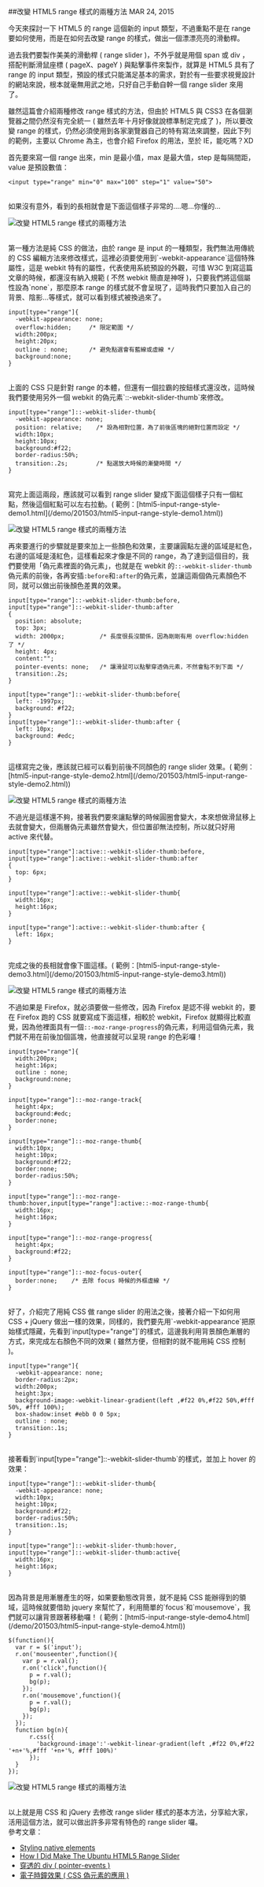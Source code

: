 <!-- @@master  = ../../_layout.html-->

<!-- @@block  =  jsBottom-->

<include src="../../_articles-js.html"></include>

<!-- @@close-->

<!-- @@block  =  css-->

<include src="../../_articles-css.html"></include>

<!-- @@close-->

<!-- @@block  =  articles-social-->

<include src="../../_articles-social.html"></include>

<!-- @@close-->

<!-- @@block  =  articles-footer-->

<include src="../../_articles.html"></include>

<!-- @@close-->

<!-- @@block  =  meta-->

<meta property="article:published_time" content="2015-03-24T22:25:00+01:00">

<meta name="keywords" content="html5,css3,range,input,slider">

<meta name="description" content="今天來探討一下 HTML5 的 range 這個新的 input 類型，不過重點不是在 range 要如何使用，而是在如何去改變 range 的樣式，做出一個漂漂亮亮的滑動桿，這篇會介紹兩種修改 range 樣式的方法，一種是純 CSS，一種是用 jquery 搭配 CSS 來製作。">

<meta itemprop="name" content="改變 HTML5 range 樣式的兩種方法 - OXXO.STUDIO">

<meta itemprop="image" content="http://www.oxxostudio.tw/img/articles/201503/20150324_1_01b.jpg">

<meta itemprop="description" content="今天來探討一下 HTML5 的 range 這個新的 input 類型，不過重點不是在 range 要如何使用，而是在如何去改變 range 的樣式，做出一個漂漂亮亮的滑動桿，這篇會介紹兩種修改 range 樣式的方法，一種是純 CSS，一種是用 jquery 搭配 CSS 來製作。">

<meta property="og:title" content="改變 HTML5 range 樣式的兩種方法 - OXXO.STUDIO">

<meta property="og:url" content="http://www.oxxostudio.tw/articles/201503/html5-input-range-style.html">

<meta property="og:image" content="http://www.oxxostudio.tw/img/articles/201503/20150324_1_01b.jpg">

<meta property="og:description" content="今天來探討一下 HTML5 的 range 這個新的 input 類型，不過重點不是在 range 要如何使用，而是在如何去改變 range 的樣式，做出一個漂漂亮亮的滑動桿，這篇會介紹兩種修改 range 樣式的方法，一種是純 CSS，一種是用 jquery 搭配 CSS 來製作。">

<title>改變 HTML5 range 樣式的兩種方法 - OXXO.STUDIO</title> 

<!-- @@close-->

<!-- @@block  =  articles-content--> 

##改變 HTML5 range 樣式的兩種方法  <span class="article-date" tag="css"><i></i>MAR 24, 2015</span>

今天來探討一下 HTML5 的 range 這個新的 input 類型，不過重點不是在 range 要如何使用，而是在如何去改變 range 的樣式，做出一個漂漂亮亮的滑動桿。

過去我們要製作美美的滑動桿 ( range slider )，不外乎就是用個 span 或 div ，搭配判斷滑鼠座標 ( pageX、pageY ) 與點擊事件來製作，就算是 HTML5 具有了 range 的 input 類型，預設的樣式只能滿足基本的需求，對於有一些要求視覺設計的網站來說，根本就毫無用武之地，只好自己手動自幹一個 range slider 來用了。

雖然這篇會介紹兩種修改 range 樣式的方法，但由於 HTML5 與 CSS3 在各個瀏覽器之間仍然沒有完全統一 ( 雖然去年十月好像就說標準制定完成了 )，所以要改變 range 的樣式，仍然必須使用到各家瀏覽器自己的特有寫法來調整，因此下列的範例，主要以 Chrome 為主，也會介紹 Firefox 的用法，至於 IE，能吃嗎？XD

首先要來寫一個 range 出來，min 是最小值，max 是最大值，step 是每隔間距，value 是預設數值：

 	<input type="range" min="0" max="100" step="1" value="50">

<br/>
如果沒有意外，看到的長相就會是下面這個樣子非常的....嗯...你懂的...

![改變 HTML5 range 樣式的兩種方法](/img/articles/201503/20150324_1_02.jpg)

<br/>
第一種方法是純 CSS 的做法，由於 range 是 input 的一種類型，我們無法用傳統的 CSS 編輯方法來修改樣式，這裡必須要使用到`-webkit-appearance`這個特殊屬性，這是 webkit 特有的屬性，代表使用系統預設的外觀，可惜 W3C 到寫這篇文章的時候，都還沒有納入規範 ( 不然 webkit 簡直是神呀 )，只要我們將這個屬性設為`none`，那麼原本 range 的樣式就不會呈現了，這時我們只要加入自己的背景、陰影...等樣式，就可以看到樣式被換過來了。

	input[type="range"]{
	  -webkit-appearance: none;
	  overflow:hidden;     /* 限定範圍 */
	  width:200px;
	  height:20px;
	  outline : none;      /* 避免點選會有藍線或虛線 */
	  background:none;
	}

<br/>
上面的 CSS 只是針對 range 的本體，但還有一個拉霸的按鈕樣式還沒改，這時候我們要使用另外一個 webkit 的偽元素`::-webkit-slider-thumb`來修改。

	input[type="range"]::-webkit-slider-thumb{
	  -webkit-appearance: none;
	  position: relative;    /* 設為相對位置，為了前後區塊的絕對位置而設定 */
	  width:10px;
	  height:10px;
	  background:#f22;
	  border-radius:50%;
	  transition:.2s;        /* 點選放大時候的漸變時間 */
	}

<br/>
 寫完上面這兩段，應該就可以看到 range slider 變成下面這個樣子只有一個紅點，然後這個紅點可以左右拉動。( 範例：[html5-input-range-style-demo1.html](/demo/201503/html5-input-range-style-demo1.html))

![改變 HTML5 range 樣式的兩種方法](/img/articles/201503/20150324_1_03.gif)

再來要進行的步驟就是要來加上一些顏色和效果，主要讓圓點左邊的區域是紅色，右邊的區域是淺紅色，這樣看起來才像是不同的 range，為了達到這個目的，我們要使用「偽元素裡面的偽元素」，也就是在 webkit 的`::-webkit-slider-thumb`偽元素的前後，各再安插`:before`和`:after`的偽元素，並讓這兩個偽元素顏色不同，就可以做出前後顏色差異的效果。

	input[type="range"]::-webkit-slider-thumb:before,
	input[type="range"]::-webkit-slider-thumb:after
	{
	  position: absolute;
	  top: 3px;
	  width: 2000px;          /* 長度很長沒關係，因為剛剛有用 overflow:hidden 了 */
	  height: 4px;
	  content:"";
	  pointer-events: none;   /* 讓滑鼠可以點擊穿透偽元素，不然會點不到下面 */
	  transition:.2s;
	}
	
	input[type="range"]::-webkit-slider-thumb:before{
	  left: -1997px;
	  background: #f22;
	}
	input[type="range"]::-webkit-slider-thumb:after {
	  left: 10px;
	  background: #edc;
	}

<br/>
這樣寫完之後，應該就已經可以看到前後不同顏色的 range slider 效果。( 範例：[html5-input-range-style-demo2.html](/demo/201503/html5-input-range-style-demo2.html))

![改變 HTML5 range 樣式的兩種方法](/img/articles/201503/20150324_1_04.gif)

不過光是這樣還不夠，接著我們要來讓點擊的時候圓圈會變大，本來想做滑鼠移上去就會變大，但兩層偽元素雖然會變大，但位置卻無法控制，所以就只好用 active 來代替。

	input[type="range"]:active::-webkit-slider-thumb:before,
	input[type="range"]:active::-webkit-slider-thumb:after
	{
	  top: 6px;
	}
	
	input[type="range"]:active::-webkit-slider-thumb{
	  width:16px;
	  height:16px;
	}
	
	input[type="range"]:active::-webkit-slider-thumb:after {
	  left: 16px;
	}

<br/>
完成之後的長相就會像下圖這樣。( 範例：[html5-input-range-style-demo3.html](/demo/201503/html5-input-range-style-demo3.html))

![改變 HTML5 range 樣式的兩種方法](/img/articles/201503/20150324_1_05.gif)

不過如果是 Firefox，就必須要做一些修改，因為 Firefox 是認不得 webkit 的，要在 Firefox 跑的 CSS 就要寫成下面這樣，相較於 webkit，Firefox 就顯得比較直覺，因為他裡面具有一個`::-moz-range-progress`的偽元素，利用這個偽元素，我們就不用在前後加個區塊，他直接就可以呈現 range 的色彩囉！

	input[type="range"]{
	  width:200px;
	  height:16px;
	  outline : none;
	  background:none;
	}
	
	input[type="range"]::-moz-range-track{
	  height:4px;
	  background:#edc;
	  border:none;
	}
	
	input[type="range"]::-moz-range-thumb{
	  width:10px;
	  height:10px;
	  background:#f22;
	  border:none;
	  border-radius:50%;
	}
	
	input[type="range"]::-moz-range-thumb:hover,input[type="range"]:active::-moz-range-thumb{
	  width:16px;
	  height:16px;
	}
	
	input[type="range"]::-moz-range-progress{
	  height:4px;
	  background:#f22;
	}
	
	input[type="range"]::-moz-focus-outer{
	  border:none;    /* 去除 focus 時候的外框虛線 */
	}

<br/>
好了，介紹完了用純 CSS 做 range slider 的用法之後，接著介紹一下如何用 CSS +  jQuery 做出一樣的效果，同樣的，我們要先用`-webkit-appearance`把原始樣式隱藏，先看到`input[type="range"]`的樣式，這邊我利用背景顏色漸層的方式，來完成左右顏色不同的效果 ( 雖然方便，但相對的就不能用純 CSS 控制 )。

	input[type="range"]{
	  -webkit-appearance: none;
	  border-radius:2px;
	  width:200px;
	  height:3px;
	  background-image:-webkit-linear-gradient(left ,#f22 0%,#f22 50%,#fff 50%, #fff 100%);
	  box-shadow:inset #ebb 0 0 5px;
	  outline : none;
	  transition:.1s;
	}


<br/>
接著看到`input[type="range"]::-webkit-slider-thumb`的樣式，並加上 hover 的效果：

	input[type="range"]::-webkit-slider-thumb{
	  -webkit-appearance: none;
	  width:10px;
	  height:10px;
	  background:#f22;
	  border-radius:50%;
	  transition:.1s;
	}
	
	input[type="range"]::-webkit-slider-thumb:hover,
	input[type="range"]::-webkit-slider-thumb:active{
	  width:16px;
	  height:16px;
	}


<br/>
因為背景是用漸層產生的呀，如果要動態改背景，就不是純 CSS 能辦得到的領域，這時候就要借助 jquery 來幫忙了，利用簡單的`focus`和`mousemove`，我們就可以讓背景跟著移動囉！ ( 範例：[html5-input-range-style-demo4.html](/demo/201503/html5-input-range-style-demo4.html))

	$(function(){
	  var r = $('input');
	  r.on('mouseenter',function(){
	    var p = r.val();
	    r.on('click',function(){
	      p = r.val();
	      bg(p);
	    });
	    r.on('mousemove',function(){
	      p = r.val();
	      bg(p);
	    });
	  });
	  function bg(n){
	      r.css({
	        'background-image':'-webkit-linear-gradient(left ,#f22 0%,#f22 '+n+'%,#fff '+n+'%, #fff 100%)'
	      });
	  }
	});

![改變 HTML5 range 樣式的兩種方法](/img/articles/201503/20150324_1_06.gif)

<br/>
以上就是用 CSS 和 jQuery 去修改 range  slider 樣式的基本方法，分享給大家，活用這個方法，就可以做出許多非常有特色的 range slider 囉。

<br/>
參考文章：

- [Styling native elements](https://gist.github.com/webtobesocial/aefd6e25064c08e0cc9a)
- [How I Did Make The Ubuntu HTML5 Range Slider](http://daker.me/2014/06/how-i-did-make-the-ubuntu-html5-range-slider.html)
- [穿透的 div ( pointer-events )](http://www.oxxostudio.tw/articles/201409/pointer-events.html)
- [電子時鐘效果 ( CSS 偽元素的應用 )](http://www.oxxostudio.tw/articles/201407/css-clock.html)

<!-- @@close-->